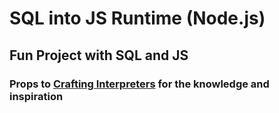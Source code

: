# SQL into JS Runtime (Node.js)

## Fun Project with SQL and JS

### Props to [Crafting Interpreters](https://craftinginterpreters.com/) for the knowledge and inspiration

